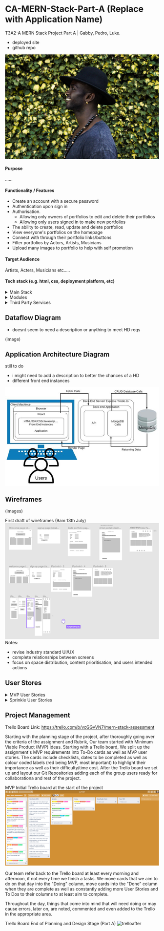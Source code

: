 # CA-MERN-Stack-Part-A (Replace with Application Name)

T3A2-A MERN Stack Project Part A | Gabby, Pedro, Luke.

- deployed site
- github repo

![image](./docs/portfolio.webp)

#### Purpose

......

#### Functionality / Features

- Create an account with a secure password
- Authentication upon sign in
- Authorisation.
    - Allowing only owners of portfolios to edit and delete their portfolios
    - Allowing only users signed in to make new portfolios
- The ability to create, read, update and delete portfolios
- View everyone's portfolios on the homepage
- Connect with through their portfolio links/buttons
- Filter portfolios by Actors, Artists, Musicians
- Upload many images to portfolio to help with self promotion

#### Target Audience

Artists, Acters, Musicians etc.....

#### Tech stack (e.g. html, css, deployment platform, etc)

<details closed>
<summary>Main Stack</summary>

- Javascript
- MongoDB
- Express JS
- React
- Node JS
- HTML5 / SCSS
- Bootstrap
- VSCode
- Lucid Chart
- Trello
- more

</details>

<details closed>
<summary>Modules</summary>

- Passport
- AWS cli
- more

</details>

<details closed>
<summary>Third Party Services</summary>

- Netlify/ Heroku/ AWS?
- Github
- AWS S3 Bucket
- Stripe ?
</details>

## Dataflow Diagram

- doesnt seem to need a description or anything to meet HD reqs

(image)

<!-- 6.0 to >5.0 pts
HD
Provides dataflow diagram(s) that strictly follow the standard convensions to clearly identify the processes within your application. Clearly depicts where data is coming from, where it is going and how it is being stored. -->

## Application Architecture Diagram

still to do
- i might need to add a description to better the chances of a HD
- different front end instances

![AppArcDiagram](docs/aad.jpg)

<!-- 6.0 to >5.0 pts
HD
Shows almost flawless understanding of the high level structure of the app -->

## Wireframes

(images)

First draft of wireframes (9am 13th July)
![WireFrames1](docs/wireframes1.png)
Notes:
- revise industry standard UI/UX
- complete relationships between screens
- focus on  space distribution, content prioritisation, and users intended actions


<!-- 12.0 to >10.0 pts
HD
Provides wireframes that show exceptional planning of project flow and structure including but not limited to space distribution, content prioritisation, intended actions, functions, relationships between screens. -->

## User Stores

<details closed>
<summary>MVP User Stories</summary>

Users can: 
- Secure Login
- Create an account and portfolio page
- View other portfolios
- Share partfolio with others
- Preview Page before deploying
</details>

<details closed>
<summary>Sprinkle User Stories</summary>

Users can: 
- TBC
</details>

<!-- 6.0 to >5.0 pts
HD
Provides multiple user stories that use ‘persona, what and why’ that outline meaningful features of project. Shows evidence of user story revision and refinement. -->

## Project Management

Trello Board Link: https://trello.com/b/vcGGvVN7/mern-stack-assessment

Starting with the planning stage of the project, after thoroughly going over the criteria of the assignment and Rubrik, Our team started with Minimum Viable Product (MVP) ideas. Starting with a Trello board, We split up the assignment's MVP requirements into To-Do cards as well as MVP user stories. The cards include checklists, dates to be completed as well as colour coded labels (red being MVP, most important) to highlight their importance as well as their difficulty/time cost. After the Trello board we set up and layout our Git Repositories adding each of the group users ready for collaborationa and rest of the project. 

MVP Initial Trello board at the start of the project
![trello](./docs/trello1.PNG)

Our team refer back to the Trello board at least every morning and afternoon, if not every time we finish a tasks. We move cards that we aim to do on that day into the "Doing" column, move cards into the "Done" column when they are complete as well as constantly adding more User Stories and To Dos to their columns to at least aim to complete.

Throughout the day, things that come into mind that will need doing or may cause errors, later on, are noted, commented and even added to the Trello in the appropriate area.

Trello Board End of Planning and Design Stage (Part A)
![trelloafter]()

<!-- trello/ project management
6.0 to >5.0 pts
HD
Simple and clear standards for planning methodology chosen and adhered to -->

<!-- ## zip -r LukeSkywalker_T3A2-A.zip LukeSkywalker_T3A2-A -->

